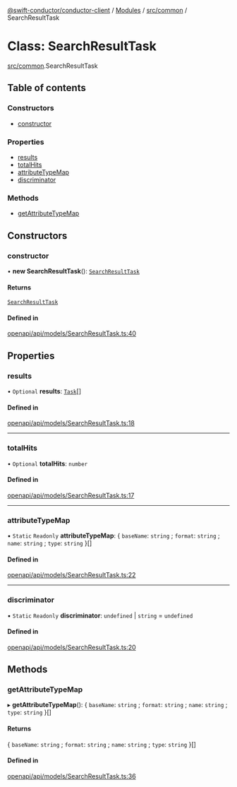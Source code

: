 [@swift-conductor/conductor-client](../README.md) / [Modules](../modules.md) / [src/common](../modules/src_common.md) / SearchResultTask

# Class: SearchResultTask

[src/common](../modules/src_common.md).SearchResultTask

## Table of contents

### Constructors

- [constructor](src_common.SearchResultTask.md#constructor)

### Properties

- [results](src_common.SearchResultTask.md#results)
- [totalHits](src_common.SearchResultTask.md#totalhits)
- [attributeTypeMap](src_common.SearchResultTask.md#attributetypemap)
- [discriminator](src_common.SearchResultTask.md#discriminator)

### Methods

- [getAttributeTypeMap](src_common.SearchResultTask.md#getattributetypemap)

## Constructors

### constructor

• **new SearchResultTask**(): [`SearchResultTask`](src_common.SearchResultTask.md)

#### Returns

[`SearchResultTask`](src_common.SearchResultTask.md)

#### Defined in

[openapi/api/models/SearchResultTask.ts:40](https://github.com/swift-conductor/conductor-client-typescript/blob/9866b7c/openapi/api/models/SearchResultTask.ts#L40)

## Properties

### results

• `Optional` **results**: [`Task`](src_common.Task.md)[]

#### Defined in

[openapi/api/models/SearchResultTask.ts:18](https://github.com/swift-conductor/conductor-client-typescript/blob/9866b7c/openapi/api/models/SearchResultTask.ts#L18)

___

### totalHits

• `Optional` **totalHits**: `number`

#### Defined in

[openapi/api/models/SearchResultTask.ts:17](https://github.com/swift-conductor/conductor-client-typescript/blob/9866b7c/openapi/api/models/SearchResultTask.ts#L17)

___

### attributeTypeMap

▪ `Static` `Readonly` **attributeTypeMap**: \{ `baseName`: `string` ; `format`: `string` ; `name`: `string` ; `type`: `string`  }[]

#### Defined in

[openapi/api/models/SearchResultTask.ts:22](https://github.com/swift-conductor/conductor-client-typescript/blob/9866b7c/openapi/api/models/SearchResultTask.ts#L22)

___

### discriminator

▪ `Static` `Readonly` **discriminator**: `undefined` \| `string` = `undefined`

#### Defined in

[openapi/api/models/SearchResultTask.ts:20](https://github.com/swift-conductor/conductor-client-typescript/blob/9866b7c/openapi/api/models/SearchResultTask.ts#L20)

## Methods

### getAttributeTypeMap

▸ **getAttributeTypeMap**(): \{ `baseName`: `string` ; `format`: `string` ; `name`: `string` ; `type`: `string`  }[]

#### Returns

\{ `baseName`: `string` ; `format`: `string` ; `name`: `string` ; `type`: `string`  }[]

#### Defined in

[openapi/api/models/SearchResultTask.ts:36](https://github.com/swift-conductor/conductor-client-typescript/blob/9866b7c/openapi/api/models/SearchResultTask.ts#L36)
